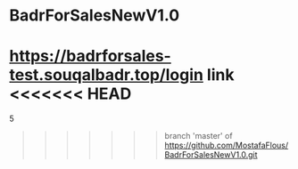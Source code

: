 # BadrForSalesNewV1.0
https://badrforsales-test.souqalbadr.top/login link
<<<<<<< HEAD
=======

5
>>>>>>> branch 'master' of https://github.com/MostafaFlous/BadrForSalesNewV1.0.git

